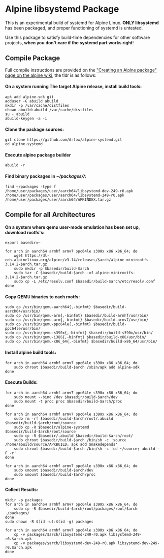 # Alpine libsystemd Package

This is an experimental build of systemd for Alpine Linux. **ONLY libsystemd** has been packaged, and proper functioning of systemd is untested.

Use this package to satisfy build-time dependencies for other software projects, **when you don't care if the systemd part works right**!

## Compile Package

Full compile instructions are provided on the ["Creating an Alpine package" page on the alpine wiki](https://wiki.alpinelinux.org/wiki/Creating_an_Alpine_package), the tldr is as follows:

#### On a system running The target Alpine release, install build tools:

    apk add alpine-sdk git
    adduser -G abuild abuild
    mkdir -p /var/cache/distfiles
    chown abuild:abuild /var/cache/distfiles
    su - abuild
    abuild-keygen -a -i

#### Clone the package sources:

    git clone https://github.com/Artox/alpine-systemd.git
    cd alpine-systemd

#### Execute alpine package builder

    abuild -r

#### Find binary packages in *~/packages/<username>/*:

    find ~/packages -type f
    /home/user/packages/user/aarch64/libsystemd-dev-249-r0.apk
    /home/user/packages/user/aarch64/libsystemd-249-r0.apk
    /home/user/packages/user/aarch64/APKINDEX.tar.gz

## Compile for all Architectures

#### On a system where qemu user-mode emulation has been set up, download rootfs's:

    export basedir=~

    for arch in aarch64 armhf armv7 ppc64le s390x x86 x86_64; do
    	wget https://dl-cdn.alpinelinux.org/alpine/v3.14/releases/$arch/alpine-minirootfs-3.14.2-$arch.tar.gz
    	sudo mkdir -p $basedir/build-$arch
    	sudo tar -C $basedir/build-$arch -xf alpine-minirootfs-3.14.2-$arch.tar.gz
    	sudo cp -L /etc/resolv.conf $basedir/build-$arch/etc/resolv.conf
    done

#### Copy QEMU binaries to each rootfs:

    sudo cp /usr/bin/qemu-aarch64{,-binfmt} $basedir/build-aarch64/usr/bin/
    sudo cp /usr/bin/qemu-arm{,-binfmt} $basedir/build-armhf/usr/bin/
    sudo cp /usr/bin/qemu-arm{,-binfmt} $basedir/build-armv7/usr/bin/
    sudo cp /usr/bin/qemu-ppc64le{,-binfmt} $basedir/build-ppc64le/usr/bin/
    sudo cp /usr/bin/qemu-s390x{,-binfmt} $basedir/build-s390x/usr/bin/
    sudo cp /usr/bin/qemu-i386{,-binfmt} $basedir/build-x86/usr/bin/
    sudo cp /usr/bin/qemu-x86_64{,-binfmt} $basedir/build-x86_64/usr/bin/

#### Install alpine build tools:

    for arch in aarch64 armhf armv7 ppc64le s390x x86 x86_64; do
    	sudo chroot $basedir/build-$arch /sbin/apk add alpine-sdk
    done


#### Execute Builds:

    for arch in aarch64 armhf armv7 ppc64le s390x x86 x86_64; do
    	sudo mount --bind /dev $basedir/build-$arch/dev
    	sudo mount -t proc proc $basedir/build-$arch/proc
    done

    for arch in aarch64 armhf armv7 ppc64le s390x x86 x86_64; do
    	sudo rm -rf $basedir/build-$arch/root/.abuild $basedir/build-$arch/root/source
    	sudo cp -R $basedir/alpine-systemd $basedir/build-$arch/root/source
    	sudo cp -R $basedir/.abuild $basedir/build-$arch/root/
    	sudo chroot $basedir/build-$arch /bin/sh -c 'source /home/abuild/source/APKBUILD; apk add $makedepends'
    	sudo chroot $basedir/build-$arch /bin/sh -c 'cd ~/source; abuild -F -r'
    done

    for arch in aarch64 armhf armv7 ppc64le s390x x86 x86_64; do
    	sudo umount $basedir/build-$arch/dev
    	sudo umount $basedir/build-$arch/proc
    done

#### Collect Results:

    mkdir -p packages
    for arch in aarch64 armhf armv7 ppc64le s390x x86 x86_64; do
    	sudo cp -R $basedir/build-$arch/root/packages/root/$arch ./packages/
    done
    sudo chown -R $(id -u):$(id -g) packages

    for arch in aarch64 armhf armv7 ppc64le s390x x86 x86_64; do
    	cp -v packages/$arch/libsystemd-249-r0.apk libsystemd-249-r0.$arch.apk
    	cp -v packages/$arch/libsystemd-dev-249-r0.apk libsystemd-dev-249-r0.$arch.apk
    done
